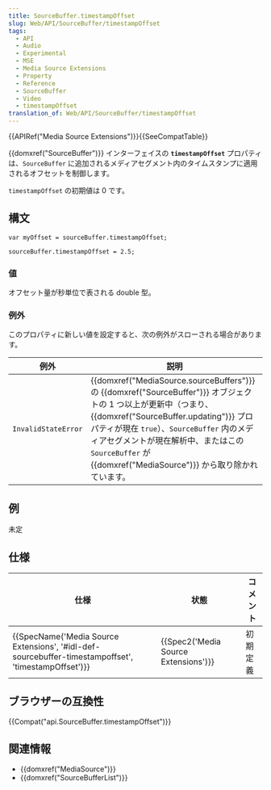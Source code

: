 ```yaml
---
title: SourceBuffer.timestampOffset
slug: Web/API/SourceBuffer/timestampOffset
tags:
  - API
  - Audio
  - Experimental
  - MSE
  - Media Source Extensions
  - Property
  - Reference
  - SourceBuffer
  - Video
  - timestampOffset
translation_of: Web/API/SourceBuffer/timestampOffset
---
```

{{APIRef("Media Source Extensions")}}{{SeeCompatTable}}

{{domxref("SourceBuffer")}} インターフェイスの **`timestampOffset`** プロパティは、`SourceBuffer` に追加されるメディアセグメント内のタイムスタンプに適用されるオフセットを制御します。

`timestampOffset` の初期値は 0 です。

## 構文

    var myOffset = sourceBuffer.timestampOffset;

    sourceBuffer.timestampOffset = 2.5;

### 値

オフセット量が秒単位で表される double 型。

### 例外

このプロパティに新しい値を設定すると、次の例外がスローされる場合があります。

| 例外                | 説明                                                                                                                                                                                                                                                                                                                                                            |
| ------------------- | --------------------------------------------------------------------------------------------------------------------------------------------------------------------------------------------------------------------------------------------------------------------------------------------------------------------------------------------------------------- |
| `InvalidStateError` | {{domxref("MediaSource.sourceBuffers")}} の {{domxref("SourceBuffer")}} オブジェクトの 1 つ以上が更新中（つまり、{{domxref("SourceBuffer.updating")}} プロパティが現在 `true`）、`SourceBuffer` 内のメディアセグメントが現在解析中、またはこの `SourceBuffer` が {{domxref("MediaSource")}} から取り除かれています。 |

## 例

未定

## 仕様

| 仕様                                                                                                                                 | 状態                                             | コメント |
| ------------------------------------------------------------------------------------------------------------------------------------ | ------------------------------------------------ | -------- |
| {{SpecName('Media Source Extensions', '#idl-def-sourcebuffer-timestampoffset', 'timestampOffset')}} | {{Spec2('Media Source Extensions')}} | 初期定義 |

## ブラウザーの互換性

{{Compat("api.SourceBuffer.timestampOffset")}}

## 関連情報

- {{domxref("MediaSource")}}
- {{domxref("SourceBufferList")}}
